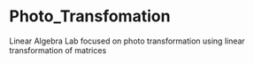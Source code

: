 # Photo_Transfomation
Linear Algebra Lab focused on photo transformation using linear transformation of matrices
